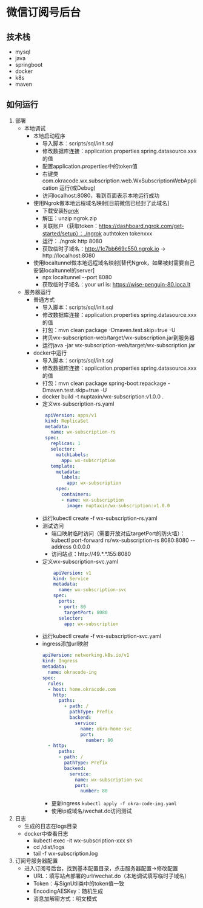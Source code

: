 # 微信订阅号后台
## 技术栈
* mysql
* java
* springboot
* docker
* k8s
* maven
## 如何运行
1. 部署
    * 本地调试
        * 本地启动程序
            * 导入脚本：scripts/sql/init.sql
            * 修改数据库连接：application.properties spring.datasource.xxx的值
            * 配置application.properties中的token值
            * 右键类 com.okracode.wx.subscription.web.WxSubscriptionWebApplication 运行(或Debug)
            * 访问localhost:8080，看到页面表示本地运行成功
        * 使用Ngrok做本地远程域名映射[目前微信已经封了此域名]
            * 下载安装[Ngrok](https://ngrok.com/download)
            * 解压：unzip ngrok.zip
            * 关联账户（获取token：https://dashboard.ngrok.com/get-started/setup）：./ngrok authtoken tokenxxx
            * 运行：./ngrok http 8080
            * 获取临时子域名：http://1c7bb669c550.ngrok.io -> http://localhost:8080
        * 使用localtunnel做本地远程域名映射[替代Ngrok，如果被封需要自己安装localtunnel的server]
            * npx localtunnel --port 8080
            * 获取临时子域名：your url is: https://wise-penguin-80.loca.lt
    * 服务器运行
        * 普通方式
            * 导入脚本：scripts/sql/init.sql
            * 修改数据库连接：application.properties spring.datasource.xxx的值
            * 打包：mvn clean package -Dmaven.test.skip=true -U
            * 拷贝wx-subscription-web/target/wx-subscription.jar到服务器
            * 运行java -jar wx-subscription-web/target/wx-subscription.jar
        * docker中运行
            * 导入脚本：scripts/sql/init.sql
            * 修改数据库连接：application.properties spring.datasource.xxx的值
            * 打包：mvn clean package spring-boot:repackage -Dmaven.test.skip=true -U
            * docker build -t nuptaxin/wx-subscription:v1.0.0 .
            * 定义wx-subscription-rs.yaml
                ```yaml
                 apiVersion: apps/v1
                 kind: ReplicaSet
                 metadata:
                   name: wx-subscription-rs
                 spec:
                   replicas: 1
                   selector:
                     matchLabels:
                       app: wx-subscription
                   template:
                     metadata:
                       labels:
                         app: wx-subscription
                     spec:
                       containers:
                       - name: wx-subscription
                         image: nuptaxin/wx-subscription:v1.0.0
                ```
            * 运行kubectl create -f wx-subscription-rs.yaml
            * 测试访问
                * 端口映射临时访问（需要开放对应targetPort的防火墙）：kubectl port-forward rs/wx-subscription-rs 8080:8080 --address 0.0.0.0
                * 访问站点：http://49.\*.\*.155:8080
            * 定义wx-subscription-svc.yaml
                ```yaml
                    apiVersion: v1
                    kind: Service
                    metadata:
                      name: wx-subscription-svc
                    spec:
                      ports:
                      - port: 80
                        targetPort: 8080
                      selector:
                        app: wx-subscription
                ```
            * 运行kubectl create -f wx-subscription-svc.yaml
            * ingress添加url映射
                ```yaml
                apiVersion: networking.k8s.io/v1
                kind: Ingress
                metadata:
                  name: okracode-ing
                spec:
                  rules:
                  - host: home.okracode.com
                    http:
                      paths:
                        - path: /
                          pathType: Prefix
                          backend:
                            service:
                              name: okra-home-svc
                              port:
                                number: 80
                  - http:
                      paths:
                      - path: /
                        pathType: Prefix
                        backend:
                          service:
                            name: wx-subscription-svc
                            port:
                              number: 80
                ```
                * 更新ingress
                   `kubectl apply -f okra-code-ing.yaml`
                * 使用ip或域名/wechat.do访问测试
2. 日志
    * 生成的日志在logs目录
    * docker中查看日志
        * kubectl exec -it wx-subscription-xxx sh
        * cd /dist/logs
        * tail -f wx-subscription.log
3. 订阅号服务器配置
    * 进入订阅号后台，找到基本配置目录，点击服务器配置->修改配置
        * URL：填写站点部署的url/wechat.do（本地调试填写临时子域名）
        * Token：与SignUtil类中的token值一致
        * EncodingAESKey：随机生成
        * 消息加解密方式：明文模式
                  
